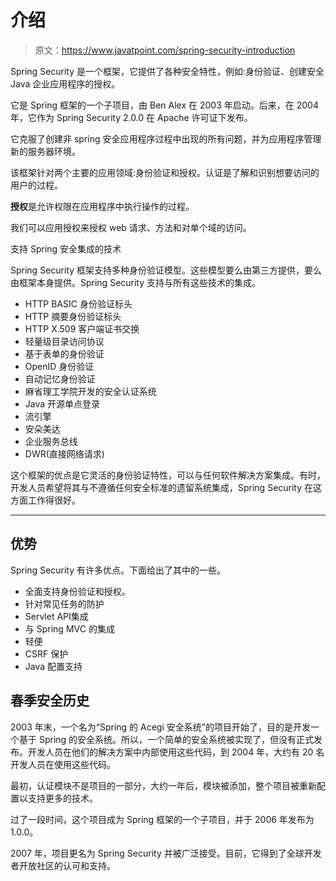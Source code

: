 # 介绍

> 原文：<https://www.javatpoint.com/spring-security-introduction>

Spring Security 是一个框架，它提供了各种安全特性，例如:身份验证、创建安全 Java 企业应用程序的授权。

它是 Spring 框架的一个子项目，由 Ben Alex 在 2003 年启动。后来，在 2004 年，它作为 Spring Security 2.0.0 在 Apache 许可证下发布。

它克服了创建非 spring 安全应用程序过程中出现的所有问题，并为应用程序管理新的服务器环境。

该框架针对两个主要的应用领域:身份验证和授权。<stron>认证是了解和识别想要访问的用户的过程。</stron>

**授权**是允许权限在应用程序中执行操作的过程。

我们可以应用授权来授权 web 请求、方法和对单个域的访问。

<srong>支持 Spring 安全集成的技术</srong>

Spring Security 框架支持多种身份验证模型。这些模型要么由第三方提供，要么由框架本身提供。Spring Security 支持与所有这些技术的集成。

*   HTTP BASIC 身份验证标头
*   HTTP 摘要身份验证标头
*   HTTP X.509 客户端证书交换
*   轻量级目录访问协议
*   基于表单的身份验证
*   OpenID 身份验证
*   自动记忆身份验证
*   麻省理工学院开发的安全认证系统
*   Java 开源单点登录
*   流引擎
*   安朵美达
*   企业服务总线
*   DWR(直接网络请求)

这个框架的优点是它灵活的身份验证特性，可以与任何软件解决方案集成。有时，开发人员希望将其与不遵循任何安全标准的遗留系统集成，Spring Security 在这方面工作得很好。

* * *

## 优势

Spring Security 有许多优点。下面给出了其中的一些。

*   全面支持身份验证和授权。
*   针对常见任务的防护
*   Servlet API集成
*   与 Spring MVC 的集成
*   轻便
*   CSRF 保护
*   Java 配置支持

## 春季安全历史

2003 年末，一个名为“Spring 的 Acegi 安全系统”的项目开始了，目的是开发一个基于 Spring 的安全系统。所以，一个简单的安全系统被实现了，但没有正式发布。开发人员在他们的解决方案中内部使用这些代码，到 2004 年，大约有 20 名开发人员在使用这些代码。

最初，认证模块不是项目的一部分，大约一年后，模块被添加，整个项目被重新配置以支持更多的技术。

过了一段时间，这个项目成为 Spring 框架的一个子项目，并于 2006 年发布为 1.0.0。

2007 年，项目更名为 Spring Security 并被广泛接受。目前，它得到了全球开发者开放社区的认可和支持。